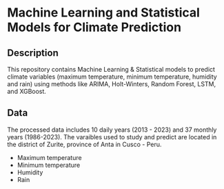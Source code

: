 # Machine Learning and Statistical Models for Climate Prediction

## Description
This repository contains Machine Learning & Statistical models to predict climate variables (maximum temperature, minimum temperature, humidity and rain) using methods like ARIMA, Holt-Winters, Random Forest, LSTM, and XGBoost.

## Data
The processed data includes 10 daily years (2013 - 2023) and 37 monthly years (1986-2023).
 The varaibles used to study and predict are located in the district of Zurite, province of Anta in Cusco - Peru.
  * Maximum temperature
  * Minimum temperature
  * Humidity
  * Rain
